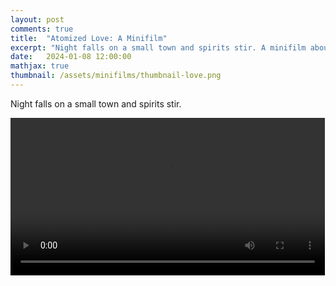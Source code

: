 ```yaml
---
layout: post
comments: true
title:  "Atomized Love: A Minifilm"
excerpt: "Night falls on a small town and spirits stir. A minifilm about men and women in an atomized environment."
date:   2024-01-08 12:00:00
mathjax: true
thumbnail: /assets/minifilms/thumbnail-love.png
---
```


<style>.wrap {max-width: 900px;}</style>

Night falls on a small town and spirits stir.

<div class="imgcap" style="display: block; margin-left: auto; margin-right: auto; width:99.9%">
    <video id="video_love" controls style="width:100%">
      <source src="/assets/minifilms/atomized-love.mp4" type="video/mp4">
    </video>
</div>


